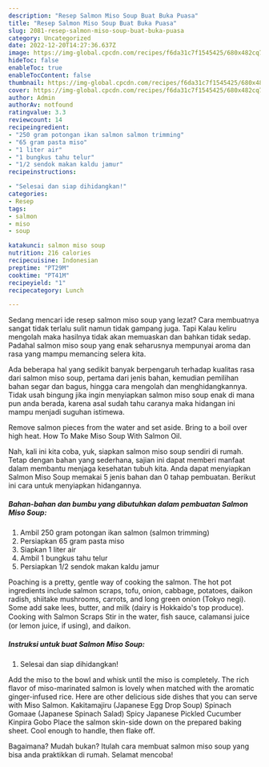```yaml
---
description: "Resep Salmon Miso Soup Buat Buka Puasa"
title: "Resep Salmon Miso Soup Buat Buka Puasa"
slug: 2081-resep-salmon-miso-soup-buat-buka-puasa
category: Uncategorized
date: 2022-12-20T14:27:36.637Z
image: https://img-global.cpcdn.com/recipes/f6da31c7f1545425/680x482cq70/salmon-miso-soup-foto-resep-utama.jpg
hideToc: false
enableToc: true
enableTocContent: false
thumbnail: https://img-global.cpcdn.com/recipes/f6da31c7f1545425/680x482cq70/salmon-miso-soup-foto-resep-utama.jpg
cover: https://img-global.cpcdn.com/recipes/f6da31c7f1545425/680x482cq70/salmon-miso-soup-foto-resep-utama.jpg
author: Admin
authorAv: notfound
ratingvalue: 3.3
reviewcount: 14
recipeingredient:
- "250 gram potongan ikan salmon salmon trimming"
- "65 gram pasta miso"
- "1 liter air"
- "1 bungkus tahu telur"
- "1/2 sendok makan kaldu jamur"
recipeinstructions:

- "Selesai dan siap dihidangkan!"
categories:
- Resep
tags:
- salmon
- miso
- soup

katakunci: salmon miso soup 
nutrition: 216 calories
recipecuisine: Indonesian
preptime: "PT29M"
cooktime: "PT41M"
recipeyield: "1"
recipecategory: Lunch

---
```



Sedang mencari ide resep salmon miso soup yang lezat? Cara membuatnya sangat tidak terlalu sulit namun tidak gampang juga. Tapi Kalau keliru mengolah maka hasilnya tidak akan memuaskan dan bahkan tidak sedap. Padahal salmon miso soup yang enak seharusnya mempunyai aroma dan rasa yang mampu memancing selera kita.


Ada beberapa hal yang sedikit banyak berpengaruh terhadap kualitas rasa dari salmon miso soup, pertama dari jenis bahan, kemudian pemilihan bahan segar dan bagus, hingga cara mengolah dan menghidangkannya. Tidak usah bingung jika ingin menyiapkan salmon miso soup enak di mana pun anda berada, karena asal sudah tahu caranya maka hidangan ini mampu menjadi suguhan istimewa.

Remove salmon pieces from the water and set aside. Bring to a boil over high heat. How To Make Miso Soup With Salmon Oil.


Nah, kali ini kita coba, yuk, siapkan salmon miso soup sendiri di rumah. Tetap dengan bahan yang sederhana, sajian ini dapat memberi manfaat dalam membantu menjaga kesehatan tubuh kita. Anda dapat menyiapkan Salmon Miso Soup memakai 5 jenis bahan dan 0 tahap pembuatan. Berikut ini cara untuk menyiapkan hidangannya.

<!--inarticleads1-->

##### Bahan-bahan dan bumbu yang dibutuhkan dalam pembuatan Salmon Miso Soup:

1. Ambil 250 gram potongan ikan salmon (salmon trimming)
1. Persiapkan 65 gram pasta miso
1. Siapkan 1 liter air
1. Ambil 1 bungkus tahu telur
1. Persiapkan 1/2 sendok makan kaldu jamur


Poaching is a pretty, gentle way of cooking the salmon. The hot pot ingredients include salmon scraps, tofu, onion, cabbage, potatoes, daikon radish, shiitake mushrooms, carrots, and long green onion (Tokyo negi). Some add sake lees, butter, and milk (dairy is Hokkaido&#39;s top produce). Cooking with Salmon Scraps Stir in the water, ﬁsh sauce, calamansi juice (or lemon juice, if using), and daikon. 

<!--inarticleads2-->

##### Instruksi untuk buat Salmon Miso Soup:


1. Selesai dan siap dihidangkan!

Add the miso to the bowl and whisk until the miso is completely. The rich flavor of miso-marinated salmon is lovely when matched with the aromatic ginger-infused rice. Here are other delicious side dishes that you can serve with Miso Salmon. Kakitamajiru (Japanese Egg Drop Soup) Spinach Gomaae (Japanese Spinach Salad) Spicy Japanese Pickled Cucumber Kinpira Gobo Place the salmon skin-side down on the prepared baking sheet. Cool enough to handle, then flake off. 

Bagaimana? Mudah bukan? Itulah cara membuat salmon miso soup yang bisa anda praktikkan di rumah. Selamat mencoba!
